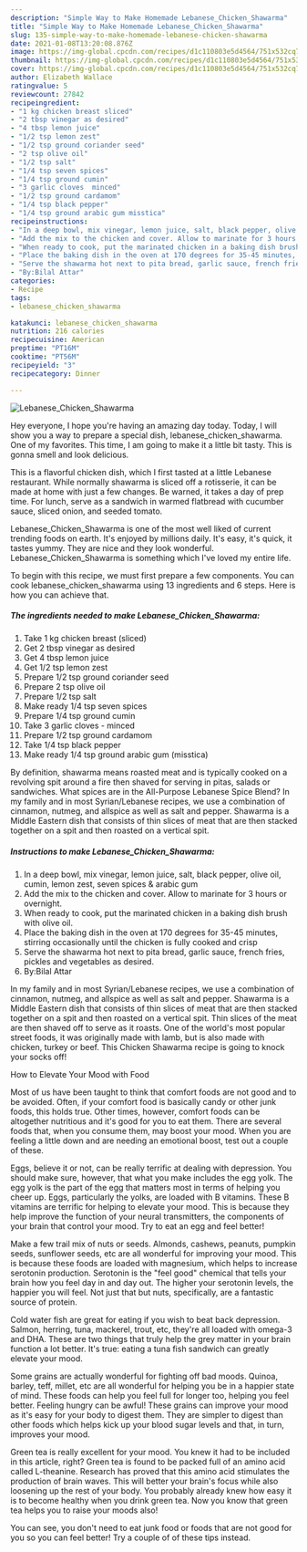 ```yaml
---
description: "Simple Way to Make Homemade Lebanese_Chicken_Shawarma"
title: "Simple Way to Make Homemade Lebanese_Chicken_Shawarma"
slug: 135-simple-way-to-make-homemade-lebanese-chicken-shawarma
date: 2021-01-08T13:20:08.876Z
image: https://img-global.cpcdn.com/recipes/d1c110803e5d4564/751x532cq70/lebanese_chicken_shawarma-recipe-main-photo.jpg
thumbnail: https://img-global.cpcdn.com/recipes/d1c110803e5d4564/751x532cq70/lebanese_chicken_shawarma-recipe-main-photo.jpg
cover: https://img-global.cpcdn.com/recipes/d1c110803e5d4564/751x532cq70/lebanese_chicken_shawarma-recipe-main-photo.jpg
author: Elizabeth Wallace
ratingvalue: 5
reviewcount: 27842
recipeingredient:
- "1 kg chicken breast sliced"
- "2 tbsp vinegar as desired"
- "4 tbsp lemon juice"
- "1/2 tsp lemon zest"
- "1/2 tsp ground coriander seed"
- "2 tsp olive oil"
- "1/2 tsp salt"
- "1/4 tsp seven spices"
- "1/4 tsp ground cumin"
- "3 garlic cloves  minced"
- "1/2 tsp ground cardamom"
- "1/4 tsp black pepper"
- "1/4 tsp ground arabic gum misstica"
recipeinstructions:
- "In a deep bowl, mix vinegar, lemon juice, salt, black pepper, olive oil, cumin, lemon zest, seven spices &amp; arabic gum"
- "Add the mix to the chicken and cover. Allow to marinate for 3 hours or overnight."
- "When ready to cook, put the marinated chicken in a baking dish brush with olive oil."
- "Place the baking dish in the oven at 170 degrees for 35-45 minutes, stirring occasionally until the chicken is fully cooked and crisp"
- "Serve the shawarma hot next to pita bread, garlic sauce, french fries, pickles and vegetables as desired."
- "By:Bilal Attar"
categories:
- Recipe
tags:
- lebanese_chicken_shawarma

katakunci: lebanese_chicken_shawarma 
nutrition: 216 calories
recipecuisine: American
preptime: "PT16M"
cooktime: "PT56M"
recipeyield: "3"
recipecategory: Dinner

---
```



![Lebanese_Chicken_Shawarma](https://img-global.cpcdn.com/recipes/d1c110803e5d4564/751x532cq70/lebanese_chicken_shawarma-recipe-main-photo.jpg)

Hey everyone, I hope you're having an amazing day today. Today, I will show you a way to prepare a special dish, lebanese_chicken_shawarma. One of my favorites. This time, I am going to make it a little bit tasty. This is gonna smell and look delicious.

This is a flavorful chicken dish, which I first tasted at a little Lebanese restaurant. While normally shawarma is sliced off a rotisserie, it can be made at home with just a few changes. Be warned, it takes a day of prep time. For lunch, serve as a sandwich in warmed flatbread with cucumber sauce, sliced onion, and seeded tomato.

Lebanese_Chicken_Shawarma is one of the most well liked of current trending foods on earth. It's enjoyed by millions daily. It's easy, it's quick, it tastes yummy. They are nice and they look wonderful. Lebanese_Chicken_Shawarma is something which I've loved my entire life.


To begin with this recipe, we must first prepare a few components. You can cook lebanese_chicken_shawarma using 13 ingredients and 6 steps. Here is how you can achieve that.

<!--inarticleads1-->

##### The ingredients needed to make Lebanese_Chicken_Shawarma:

1. Take 1 kg chicken breast (sliced)
1. Get 2 tbsp vinegar as desired
1. Get 4 tbsp lemon juice
1. Get 1/2 tsp lemon zest
1. Prepare 1/2 tsp ground coriander seed
1. Prepare 2 tsp olive oil
1. Prepare 1/2 tsp salt
1. Make ready 1/4 tsp seven spices
1. Prepare 1/4 tsp ground cumin
1. Take 3 garlic cloves - minced
1. Prepare 1/2 tsp ground cardamom
1. Take 1/4 tsp black pepper
1. Make ready 1/4 tsp ground arabic gum (misstica)


By definition, shawarma means roasted meat and is typically cooked on a revolving spit around a fire then shaved for serving in pitas, salads or sandwiches. What spices are in the All-Purpose Lebanese Spice Blend? In my family and in most Syrian/Lebanese recipes, we use a combination of cinnamon, nutmeg, and allspice as well as salt and pepper. Shawarma is a Middle Eastern dish that consists of thin slices of meat that are then stacked together on a spit and then roasted on a vertical spit. 

<!--inarticleads2-->

##### Instructions to make Lebanese_Chicken_Shawarma:

1. In a deep bowl, mix vinegar, lemon juice, salt, black pepper, olive oil, cumin, lemon zest, seven spices &amp; arabic gum
1. Add the mix to the chicken and cover. Allow to marinate for 3 hours or overnight.
1. When ready to cook, put the marinated chicken in a baking dish brush with olive oil.
1. Place the baking dish in the oven at 170 degrees for 35-45 minutes, stirring occasionally until the chicken is fully cooked and crisp
1. Serve the shawarma hot next to pita bread, garlic sauce, french fries, pickles and vegetables as desired.
1. By:Bilal Attar


In my family and in most Syrian/Lebanese recipes, we use a combination of cinnamon, nutmeg, and allspice as well as salt and pepper. Shawarma is a Middle Eastern dish that consists of thin slices of meat that are then stacked together on a spit and then roasted on a vertical spit. Thin slices of the meat are then shaved off to serve as it roasts. One of the world&#39;s most popular street foods, it was originally made with lamb, but is also made with chicken, turkey or beef. This Chicken Shawarma recipe is going to knock your socks off! 

How to Elevate Your Mood with Food


Most of us have been taught to think that comfort foods are not good and to be avoided. Often, if your comfort food is basically candy or other junk foods, this holds true. Other times, however, comfort foods can be altogether nutritious and it's good for you to eat them. There are several foods that, when you consume them, may boost your mood. When you are feeling a little down and are needing an emotional boost, test out a couple of these.

Eggs, believe it or not, can be really terrific at dealing with depression. You should make sure, however, that what you make includes the egg yolk. The egg yolk is the part of the egg that matters most in terms of helping you cheer up. Eggs, particularly the yolks, are loaded with B vitamins. These B vitamins are terrific for helping to elevate your mood. This is because they help improve the function of your neural transmitters, the components of your brain that control your mood. Try to eat an egg and feel better!

Make a few trail mix of nuts or seeds. Almonds, cashews, peanuts, pumpkin seeds, sunflower seeds, etc are all wonderful for improving your mood. This is because these foods are loaded with magnesium, which helps to increase serotonin production. Serotonin is the "feel good" chemical that tells your brain how you feel day in and day out. The higher your serotonin levels, the happier you will feel. Not just that but nuts, specifically, are a fantastic source of protein.

Cold water fish are great for eating if you wish to beat back depression. Salmon, herring, tuna, mackerel, trout, etc, they're all loaded with omega-3 and DHA. These are two things that truly help the grey matter in your brain function a lot better. It's true: eating a tuna fish sandwich can greatly elevate your mood. 

Some grains are actually wonderful for fighting off bad moods. Quinoa, barley, teff, millet, etc are all wonderful for helping you be in a happier state of mind. These foods can help you feel full for longer too, helping you feel better. Feeling hungry can be awful! These grains can improve your mood as it's easy for your body to digest them. They are simpler to digest than other foods which helps kick up your blood sugar levels and that, in turn, improves your mood.

Green tea is really excellent for your mood. You knew it had to be included in this article, right? Green tea is found to be packed full of an amino acid called L-theanine. Research has proved that this amino acid stimulates the production of brain waves. This will better your brain's focus while also loosening up the rest of your body. You probably already knew how easy it is to become healthy when you drink green tea. Now you know that green tea helps you to raise your moods also!

You can see, you don't need to eat junk food or foods that are not good for you so you can feel better! Try  a  couple of  of  these  tips  instead.

